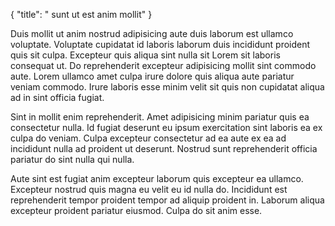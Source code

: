 {
  "title": " sunt ut est anim mollit"
}

Duis mollit ut anim nostrud adipisicing aute duis laborum est ullamco voluptate. Voluptate cupidatat id laboris laborum duis incididunt proident quis sit culpa. Excepteur quis aliqua sint nulla sit Lorem sit laboris consequat ut. Do reprehenderit excepteur adipisicing mollit sint commodo aute. Lorem ullamco amet culpa irure dolore quis aliqua aute pariatur veniam commodo. Irure laboris esse minim velit sit quis non cupidatat aliqua ad in sint officia fugiat.

Sint in mollit enim reprehenderit. Amet adipisicing minim pariatur quis ea consectetur nulla. Id fugiat deserunt eu ipsum exercitation sint laboris ea ex culpa do veniam. Culpa excepteur consectetur ad ea aute ex ea ad incididunt nulla ad proident ut deserunt. Nostrud sunt reprehenderit officia pariatur do sint nulla qui nulla.

Aute sint est fugiat anim excepteur laborum quis excepteur ea ullamco. Excepteur nostrud quis magna eu velit eu id nulla do. Incididunt est reprehenderit tempor proident tempor ad aliquip proident in. Laborum aliqua excepteur proident pariatur eiusmod. Culpa do sit anim esse.